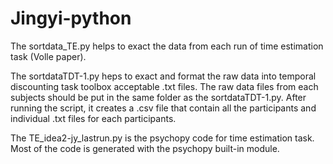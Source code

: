 # Jingyi-python
The sortdata_TE.py helps to exact the data from each run of time estimation task (Volle paper). 

The sortdataTDT-1.py heps to exact and format the raw data into temporal discounting task toolbox acceptable .txt files. The raw data files from each subjects should be put in the same folder as the sortdataTDT-1.py. After running the script, it creates a .csv file that contain all the participants and individual .txt files for each participants. 

The TE_idea2-jy_lastrun.py is the psychopy code for time estimation task. Most of the code is generated with the psychopy built-in module.
